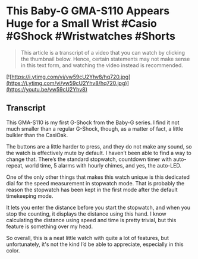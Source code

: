 # This Baby-G GMA-S110 Appears Huge for a Small Wrist #Casio #GShock #Wristwatches #Shorts

> This article is a transcript of a video that you can watch by clicking the thumbnail below. Hence, certain statements may not make sense in this text form, and watching the video instead is recommended.

[![https://i.ytimg.com/vi/vw59cU2Yhv8/hq720.jpg](https://i.ytimg.com/vi/vw59cU2Yhv8/hq720.jpg)](https://youtu.be/vw59cU2Yhv8)

## Transcript

This GMA-S110 is my first G-Shock from the Baby-G series. I find it not much smaller than a regular G-Shock, though, as a matter of fact, a little bulkier than the CasiOak.

The buttons are a little harder to press, and they do not make any sound, so the watch is effectively mute by default. I haven’t been able to find a way to change that. There’s the standard stopwatch, countdown timer with auto-repeat, world time, 5 alarms with hourly chimes, and yes, the auto-LED.

One of the only other things that makes this watch unique is this dedicated dial for the speed measurement in stopwatch mode. That is probably the reason the stopwatch has been kept in the first mode after the default timekeeping mode.

It lets you enter the distance before you start the stopwatch, and when you stop the counting, it displays the distance using this hand. I know calculating the distance using speed and time is pretty trivial, but this feature is something over my head.

So overall, this is a neat little watch with quite a lot of features, but unfortunately, it's not the kind I’d be able to appreciate, especially in this color.
